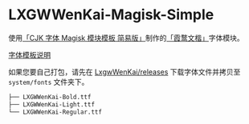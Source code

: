 # LXGWWenKai-Magisk-Simple

使用[「CJK 字体 Magisk 模块模板 简易版」](https://github.com/lxgw/simple-cjk-font-magisk-module-template)制作的[「霞鹜文楷」](https://github.com/lxgw/LxgwWenKai)字体模块。

[字体模板说明](README-lxgw.md)

如果您要自己打包，请先在 [LxgwWenKai/releases](https://github.com/lxgw/LxgwWenKai/releases) 下载字体文件并拷贝至 `system/fonts` 文件夹下。

```bash
├── LXGWWenKai-Bold.ttf
├── LXGWWenKai-Light.ttf
└── LXGWWenKai-Regular.ttf
```